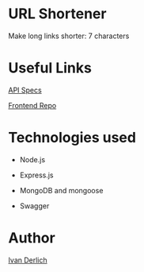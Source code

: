 # URL Shortener

Make long links shorter: 7 characters

# Useful Links

[API Specs](https://link-shortened-be-a8615336383d.herokuapp.com/api-docs/)

[Frontend Repo](https://github.com/IvanDerlich/url-shortener-frontend)

# Technologies used

- Node.js

- Express.js

- MongoDB and mongoose

- Swagger

# Author

[Ivan Derlich](ivanderlich.com)
